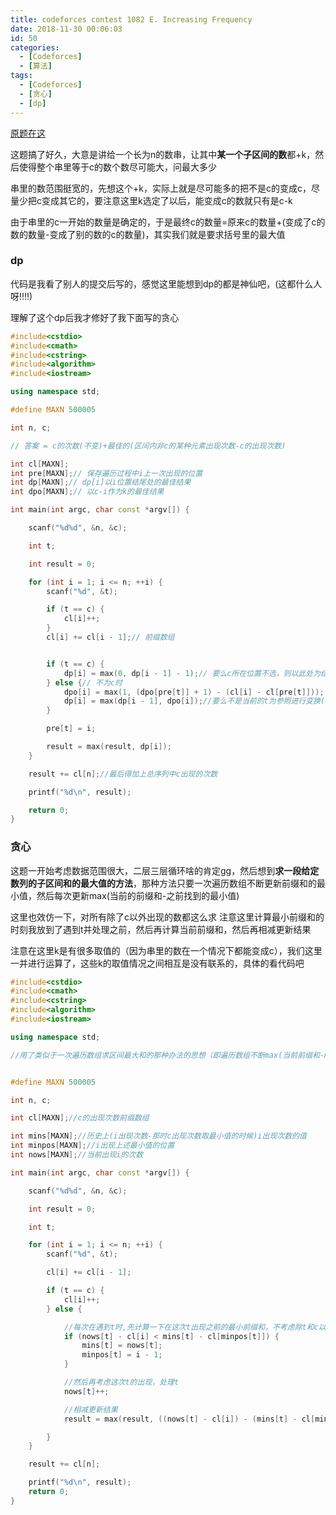 ```yaml
---
title: codeforces contest 1082 E. Increasing Frequency
date: 2018-11-30 00:06:03
id: 50
categories: 
  - [Codeforces]
  - [算法]
tags: 
  - [Codeforces]
  - [贪心]
  - [dp]
---
```


[原题在这](http://codeforces.com/contest/1082/problem/E)

这题搞了好久，大意是讲给一个长为n的数串，让其中**某一个子区间的数**都+k，然后使得整个串里等于c的数个数尽可能大，问最大多少

串里的数范围挺宽的，先想这个+k，实际上就是尽可能多的把不是c的变成c，尽量少把c变成其它的，要注意这里k选定了以后，能变成c的数就只有是c-k

由于串里的c一开始的数量是确定的，于是最终c的数量=原来c的数量+(变成了c的数的数量-变成了别的数的c的数量)，其实我们就是要求括号里的最大值


### dp

代码是我看了别人的提交后写的，感觉这里能想到dp的都是神仙吧，(这都什么人呀!!!!)

理解了这个dp后我才修好了我下面写的贪心

```cpp
#include<cstdio>
#include<cmath>
#include<cstring>
#include<algorithm>
#include<iostream>

using namespace std;

#define MAXN 500005

int n, c;

// 答案 = c的次数(不变)+最佳的(区间内非c的某种元素出现次数-c的出现次数)

int cl[MAXN];
int pre[MAXN];// 保存遍历过程中i上一次出现的位置
int dp[MAXN];// dp[i]以i位置结尾处的最佳结果
int dpo[MAXN];// 以c-i作为k的最佳结果

int main(int argc, char const *argv[]) {

	scanf("%d%d", &n, &c);

	int t;

	int result = 0;

	for (int i = 1; i <= n; ++i) {
		scanf("%d", &t);

		if (t == c) {
			cl[i]++;
		}
		cl[i] += cl[i - 1];// 前缀数组


		if (t == c) {
			dp[i] = max(0, dp[i - 1] - 1);// 要么c所在位置不选，则以此处为结尾的最佳差值为0；要么选上,则继承以上一个位置结尾的差值再减去1
		} else {// 不为c时
			dpo[i] = max(1, (dpo[pre[t]] + 1) - (cl[i] - cl[pre[t]])); // 从上次这个t出现的位置（不包括）到这个位置结束这段区间，要么从当前位置重新开始一个区间(1)（肯定比不开始(0)好），要么接上上一段区间，其它情况都不如这两种情况；
			dp[i] = max(dp[i - 1], dpo[i]);//要么不是当前的t为参照进行变换(dp[i-1])，要么是(dpo[i])
		}

		pre[t] = i;

		result = max(result, dp[i]);
	}

	result += cl[n];//最后得加上总序列中c出现的次数

	printf("%d\n", result);

	return 0;
}
```


### 贪心

这题一开始考虑数据范围很大，二层三层循环啥的肯定gg，然后想到**求一段给定数列的子区间和的最大值的方法**，那种方法只要一次遍历数组不断更新前缀和的最小值，然后每次更新max(当前的前缀和-之前找到的最小值)

这里也效仿一下，对所有除了c以外出现的数都这么求
注意这里计算最小前缀和的时刻我放到了遇到t并处理之前，然后再计算当前前缀和，然后再相减更新结果


注意在这里k是有很多取值的（因为串里的数在一个情况下都能变成c），我们这里一并进行运算了，这些k的取值情况之间相互是没有联系的，具体的看代码吧

```cpp
#include<cstdio>
#include<cmath>
#include<cstring>
#include<algorithm>
#include<iostream>

using namespace std;

//用了类似于一次遍历数组求区间最大和的那种办法的思想（即遍历数组不断max(当前前缀和-min(历史上的前缀和))），对除了c以外的那些数都做这种计算


#define MAXN 500005

int n, c;

int cl[MAXN];//c的出现次数前缀数组

int mins[MAXN];//历史上(i出现次数-那时c出现次数取最小值的时候)i出现次数的值
int minpos[MAXN];//i出现上述最小值的位置
int nows[MAXN];//当前出现i的次数

int main(int argc, char const *argv[]) {

	scanf("%d%d", &n, &c);

	int result = 0;

	int t;

	for (int i = 1; i <= n; ++i) {
		scanf("%d", &t);

		cl[i] += cl[i - 1];

		if (t == c) {
			cl[i]++;
		} else {

			//每次在遇到t时,先计算一下在这次t出现之前的最小前缀和，不考虑除t和c以外的其它元素，因为此时k=c-t已经确定，其它数在这种情况下没有影响
			if (nows[t] - cl[i] < mins[t] - cl[minpos[t]]) {
				mins[t] = nows[t];
				minpos[t] = i - 1;
			}

			//然后再考虑这次t的出现，处理t
			nows[t]++;

			//相减更新结果
			result = max(result, ((nows[t] - cl[i]) - (mins[t] - cl[minpos[t]])));

		}
	}

	result += cl[n];

	printf("%d\n", result);
	return 0;
}
```





